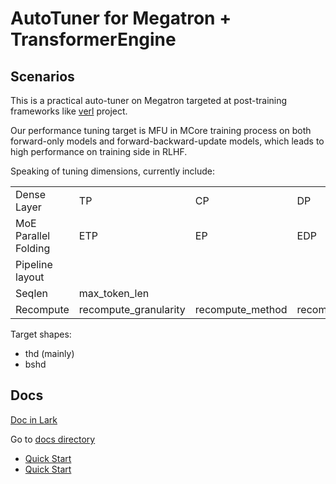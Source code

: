 # AutoTuner for Megatron + TransformerEngine

## Scenarios

This is a practical auto-tuner on Megatron targeted at post-training frameworks like [verl](https://github.com/volcengine/verl) project.

Our performance tuning target is MFU in MCore training process on both forward-only models and forward-backward-update models, which leads to high performance on training side in RLHF.

Speaking of tuning dimensions, currently include:

|   |   |   |   |   |   |
|---|---|---|---|---|---|
|Dense Layer|TP|CP|DP|PP|VPP|
|MoE Parallel Folding|ETP|EP|EDP|||
|Pipeline layout|||||
|Seqlen|max_token_len|||||
|Recompute|recompute_granularity|recompute_method|recompute_num_layers|recompute_modules||

Target shapes:

- thd (mainly)
- bshd

## Docs

[Doc in Lark](https://acs-frontier.feishu.cn/wiki/JRfAwjGeMiGmwWk3IM7ct26Tn2e)

Go to [docs directory](./docs/)

- [Quick Start](./docs/Install.md)
- [Quick Start](./docs/QuickStart.md)